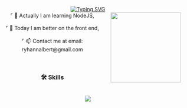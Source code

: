 <div align="center">
  <a href="https://git.io/typing-svg" align="center">
    <img src="https://readme-typing-svg.demolab.com?font=Fira+Code&weight=600&pause=940&color=800080&width=435&lines=%E2%9C%A6+Welcome+to+my+profile+%E2%9C%A6;%C2%BB+Hello+World!+I+am+Ryhan+Nalbert+%C2%AB" alt="Typing SVG" />
  </a>
</div>

<img align="right" alt="" height="190px" src="./src/pixelart purple.gif">

<div style="text-align: center;" align="left">
⌜ 🔭 Actually I am learning NodeJS,<br><br>
⌜ 🎨 Today I am better on the front end,<br><br>
⌜ 📫 Contact me at email: ryhannalbert@gmail.com<br>
</div><br>

#

<div align="center">

### 🛠️ Skills
</div>
<div style="text-align: center;" align="center""><br>
  <img align="center" src="https://skillicons.dev/icons?i=html,css,js,py,nodejs,tailwind,git,github,figma,mysql">
</div><br><br>
